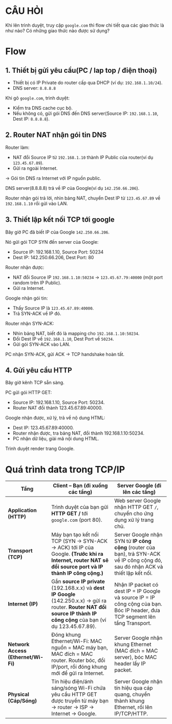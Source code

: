 # CÂU HỎI

Khi lên trình duyệt, truy cập `google.com` thì flow chi tiết qua các giao thức là như nào? Có những giao thức nào được sử dụng?

# Flow 

## 1. Thiết bị gửi yêu cầu(PC / lap top / điện thoại) 
- Thiết bị có IP Private do router cấp qua DHCP (ví dụ: `192.168.1.10/24`).
- DNS server: `8.8.8.8`

Khi gõ `google.com`, trình duyệt:
- Kiểm tra DNS cache cục bộ.
- Nếu không có, gửi gói DNS đến DNS server(Source IP: `192.168.1.10`, Dest IP: `8.8.8.8`).

## 2. Router NAT nhận gói tin DNS

Router làm:
- NAT đổi Source IP từ `192.168.1.10` thành IP Public của router(ví dụ `123.45.67.89`).
- Gửi ra ngoài Internet.

-> Gói tin DNS ra Internet với IP nguồn public.

DNS server(8.8.8.8) trả về IP của Google(ví dụ `142.250.66.206`).

Router nhận gói trả lời, nhìn bảng NAT, chuyển Dest IP từ `123.45.67.89` về `192.168.1.10` rồi gửi vào LAN.

## 3. Thiết lập kết nối TCP tới google

Bây giờ PC đã biết IP của Google `142.250.66.206`.

Nó gửi gói TCP SYN đến server của Google:
- Source IP: 192.168.1.10, Source Port: 50234
- Dest IP: 142.250.66.206, Dest Port: 80

Router nhận được:
- NAT đổi Source IP `192.168.1.10:50234` -> `123.45.67.79:40000` (một port random trên IP Public).
- Gửi ra Internet.

Google nhận gói tin:
- Thấy Source IP là `123.45.67.89:40000`.
- Trả SYN-ACK về IP đó.

Router nhận SYN-ACK:
- Nhìn bảng NAT, biết đó là mapping cho `192.168.1.10:50234`.
- Đổi Dest IP về `192.168.1.10`, Dest Port về `50234`.
- Gửi gói SYN-ACK vào LAN.

PC nhận SYN-ACK, gửi ACK -> TCP handshake hoàn tất.

## 4. Gửi yêu cầu HTTP

Bây giờ kênh TCP sẵn sàng.

PC gửi gói HTTP GET:
- Source IP: 192.168.1.10, Source Port: 50234.
- Router NAT đổi thành 123.45.67.89:40000.

Google nhận được, xử lý, trả về nộ dung HTML:
- Dest IP: 123.45.67.89:40000.
- Router nhận được, tra bảng NAT, đổi thành 192.168.1.10:50234.
- PC nhận dữ liệu, giải mã nội dung HTML.

Trình duyệt render trang Google.

# Quá trình data trong TCP/IP

| **Tầng**                            | **Client – Bạn (đi xuống các tầng)**                                                                                                                                       | **Server Google (đi lên các tầng)**                                                                                                |
| ----------------------------------- | -------------------------------------------------------------------------------------------------------------------------------------------------------------------------- | ---------------------------------------------------------------------------------------------------------------------------------- |
| **Application (HTTP)**              | Trình duyệt của bạn gửi **HTTP GET /** tới `google.com` (port 80).                                                                                                         | Web server Google nhận HTTP GET `/`, chuyển cho ứng dụng xử lý trang chủ.                                                          |
| **Transport (TCP)**                 | Máy bạn tạo kết nối TCP (SYN → SYN-ACK → ACK) tới IP của Google. **(Trước khi ra Internet, router NAT sẽ đổi source port và IP thành IP công cộng.)**                      | Server Google nhận SYN từ **IP công cộng** (router của bạn), trả SYN-ACK về IP công cộng đó, sau đó nhận ACK và thiết lập kết nối. |
| **Internet (IP)**                   | Gắn **source IP private** (192.168.x.x) và **dest IP Google** (142.250.x.x) → gửi ra router. **Router NAT đổi source IP thành IP công cộng** của bạn (ví dụ 123.45.67.89). | Nhận IP packet có dest IP = IP Google và source IP = IP công cộng của bạn. Bóc IP header, đưa TCP segment lên tầng Transport.      |
| **Network Access (Ethernet/Wi-Fi)** | Đóng khung Ethernet/Wi-Fi: MAC nguồn = MAC máy bạn, MAC đích = MAC router. Router bóc, đổi IP/port, rồi đóng khung mới để gửi ra Internet.                                 | Server Google nhận khung Ethernet (MAC đích = MAC server), bóc MAC header lấy IP packet.                                           |
| **Physical (Cáp/Sóng)**             | Tín hiệu điện/ánh sáng/sóng Wi-Fi chứa yêu cầu HTTP GET được truyền từ máy bạn → router → ISP → Internet → Google.                                                         | Server Google nhận tín hiệu qua cáp quang, chuyển thành khung Ethernet, rồi lên IP/TCP/HTTP.                                       |

